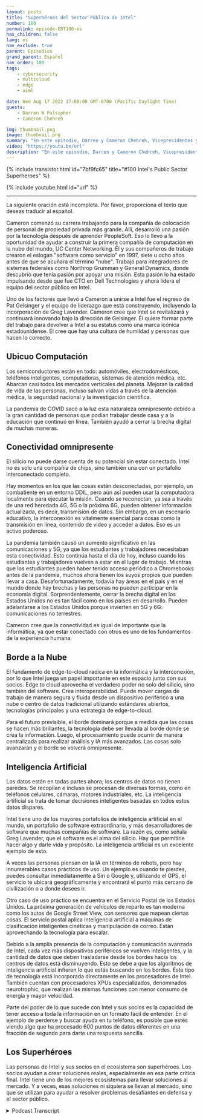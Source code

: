 ```yaml
---
layout: posts
title: "Superhéroes del Sector Público de Intel"
number: 100
permalink: episode-EDT100-es
has_children: false
lang: es
nav_exclude: true
parent: Episodios
grand_parent: Español
nav_order: 100
tags:
    - cybersecurity
    - multicloud
    - edge
    - aiml

date: Wed Aug 17 2022 17:00:00 GMT-0700 (Pacific Daylight Time)
guests:
    - Darren W Pulsipher
    - Cameron Chehreh

img: thumbnail.png
image: thumbnail.png
summary: "En este episodio, Darren y Cameron Chehreh, Vicepresidentes y Gerentes Generales del Sector Público de Intel, hablan sobre los superpoderes de Intel: computación ubicua, conectividad omnipresente, edge a la nube e inteligencia artificial."
video: "https://youtu.be/url"
description: "En este episodio, Darren y Cameron Chehreh, Vicepresidentes y Gerentes Generales del Sector Público de Intel, hablan sobre los superpoderes de Intel: computación ubicua, conectividad omnipresente, edge a la nube e inteligencia artificial."
---
```


<div>
{% include transistor.html id="7bf9fc65" title="#100 Intel's Public Sector Superheroes" %}

{% include youtube.html id="url" %}
</div>

---

La siguiente oración está incompleta. Por favor, proporciona el texto que deseas traducir al español.

Cameron comenzó su carrera trabajando para la compañía de colocación de personal de propiedad privada más grande. Allí, desarrolló una pasión por la tecnología después de aprender PeopleSoft. Eso lo llevó a la oportunidad de ayudar a construir la primera compañía de computación en la nube del mundo, UC Center Networking. Él y sus compañeros de trabajo crearon el eslogan "software como servicio" en 1997, siete u ocho años antes de que se acuñara el término "nube". Trabajó para integradores de sistemas federales como Northrop Grumman y General Dynamics, donde descubrió que tenía pasión por apoyar una misión. Esta pasión lo ha estado impulsando desde que fue CTO en Dell Technologies y ahora lidera el equipo del sector público en Intel.

Uno de los factores que llevó a Cameron a unirse a Intel fue el regreso de Pat Gelsinger y el equipo de liderazgo que está construyendo, incluyendo la incorporación de Greg Lavender. Cameron cree que Intel se revitalizará y continuará innovando bajo la dirección de Gelsinger. Él quiere formar parte del trabajo para devolver a Intel a su estatus como una marca icónica estadounidense. Él cree que hay una cultura de humildad y personas que hacen lo correcto.

## Ubicuo Computación

Los semiconductores están en todo: automóviles, electrodomésticos, teléfonos inteligentes, computadoras, sistemas de atención médica, etc. Abarcan casi todos los mercados verticales del planeta. Mejoran la calidad de vida de las personas, incluso salvan vidas a través de la atención médica, la seguridad nacional y la investigación científica.

La pandemia de COVID sacó a la luz esta naturaleza omnipresente debido a la gran cantidad de personas que podían trabajar desde casa y a la educación que continuó en línea. También ayudó a cerrar la brecha digital de muchas maneras.

## Conectividad omnipresente

El silicio no puede darse cuenta de su potencial sin estar conectado. Intel no es solo una compañía de chips, sino también una con un portafolio interconectado completo.

Hay momentos en los que las cosas están desconectadas, por ejemplo, un combatiente en un entorno DDIL, pero aún así pueden usar la computadora localmente para ejecutar la misión. Cuando se reconectan, ya sea a través de una red heredada 4G, 5G o la próxima 6G, pueden obtener información actualizada, es decir, transmisión de datos. Sin embargo, en un escenario educativo, la interconexión es vitalmente esencial para cosas como la transmisión en línea, contenido de video y acceder a datos. Eso es un activo poderoso.

La pandemia también causó un aumento significativo en las comunicaciones y 5G, ya que los estudiantes y trabajadores necesitaban esta conectividad. Esto continúa hasta el día de hoy, incluso cuando los estudiantes y trabajadores vuelven a estar en el lugar de trabajo. Mientras que los estudiantes pueden haber tenido acceso periódico a Chromebooks antes de la pandemia, muchos ahora tienen los suyos propios que pueden llevar a casa. Desafortunadamente, todavía hay áreas en el país y en el mundo donde hay brechas y las personas no pueden participar en la economía digital. Sorprendentemente, cerrar la brecha digital en los Estados Unidos no es tan fácil como en los países en desarrollo. Pueden adelantarse a los Estados Unidos porque invierten en 5G y 6G: comunicaciones no terrestres.

Cameron cree que la conectividad es igual de importante que la informática, ya que estar conectado con otros es uno de los fundamentos de la experiencia humana.

## Borde a la Nube

El fundamento de edge-to-cloud radica en la informática y la interconexión, por lo que Intel juega un papel importante en este espacio junto con sus socios. Edge to cloud aprovecha el verdadero poder no solo del silicio, sino también del software. Crea interoperabilidad. Puede mover cargas de trabajo de manera segura y fluida desde un dispositivo periférico a una nube o centro de datos tradicional utilizando estándares abiertos, tecnologías principales y una estrategia de edge-to-cloud.

Para el futuro previsible, el borde dominará porque a medida que las cosas se hacen más brillantes, la tecnología debe ser llevada al borde donde se crea la información. Luego, el procesamiento puede ocurrir de manera centralizada para realizar análisis y IA más avanzados. Las cosas solo avanzarán y el borde se volverá omnipresente.

## Inteligencia Artificial

Los datos están en todas partes ahora; los centros de datos no tienen paredes. Se recopilan e incluso se procesan de diversas formas, como en teléfonos celulares, cámaras, motores industriales, etc. La inteligencia artificial se trata de tomar decisiones inteligentes basadas en todos estos datos dispares.

Intel tiene uno de los mayores portafolios de inteligencia artificial en el mundo, un portafolio de software extraordinario, y más desarrolladores de software que muchas compañías de software. La razón es, como señala Greg Lavender, que el software es el alma del silicio. Hay que permitirle hacer algo y darle vida y propósito. La inteligencia artificial es un excelente ejemplo de esto.

A veces las personas piensan en la IA en términos de robots, pero hay innumerables casos prácticos de uso. Un ejemplo es cuando te pierdes, puedes consultar inmediatamente a Siri o Google y, utilizando el GPS, el servicio te ubicará geográficamente y encontrará el punto más cercano de civilización o a donde desees ir.

Otro caso de uso práctico se encuentra en el Servicio Postal de los Estados Unidos. La próxima generación de vehículos de reparto es tan moderna como los autos de Google Street View, con sensores que mapean ciertas cosas. El servicio postal aplica inteligencia artificial a máquinas de clasificación inteligentes cinéticas y manipulación de correo. Están aprovechando la tecnología para escalar.

Debido a la amplia presencia de la computación y comunicación avanzada de Intel, cada vez más dispositivos periféricos se vuelven inteligentes, y la cantidad de datos que deben trasladarse desde los bordes hacia los centros de datos está disminuyendo. Esto se debe a que los algoritmos de inteligencia artificial infieren lo que estás buscando en los bordes. Este tipo de tecnología está incorporada directamente en los procesadores de Intel. También cuentan con procesadores XPUs especializados, denominados neurotrophic, que realizan las mismas funciones con menor consumo de energía y mayor velocidad.

Parte del poder de lo que sucede con Intel y sus socios es la capacidad de tener acceso a toda la información en un formato fácil de entender. En el ejemplo de perderse y buscar ayuda en tu teléfono, es posible que estés viendo algo que ha procesado 600 puntos de datos diferentes en una fracción de segundo para darte una respuesta sencilla.

## Los Superhéroes

Las personas de Intel y sus socios en el ecosistema son superhéroes. Los socios ayudan a crear soluciones reales, especialmente en esa parte crítica final. Intel tiene uno de los mejores ecosistemas para llevar soluciones al mercado. Y a veces, esas soluciones ni siquiera se llevan al mercado, sino que se utilizan para ayudar a resolver problemas desafiantes en defensa y el sector público.



<details>
<summary> Podcast Transcript </summary>

<p></p>

</details>
